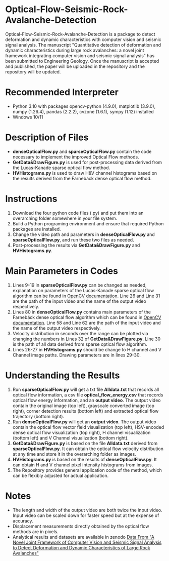 # Optical-Flow-Seismic-Rock-Avalanche-Detection
Optical-Flow-Seismic-Rock-Avalanche-Detection is a package to detect deformation and dynamic characteristics with computer vision and seismic signal analysis. The manuscript "Quantitative detection of deformation and dynamic characteristics during large rock avalanches: a novel joint framework integrating computer vision and seismic signal analysis" has been submitted to Engineering Geology. Once the manuscript is accepted and published, the paper will be uploaded in the repository and the repository will be updated.
# Recommended Interpreter
* Python 3.10 with packages opencv-python (4.9.0), matplotlib (3.9.0), numpy (1.26.4), pandas (2.2.2), cvzone (1.6.1), sympy (1.12) installed
* Windows 10/11
# Description of Files
* **denseOpticalFlow.py** and **sparseOpticalFlow.py** contain the code necessary to implement the improved Optical Flow methods.
* **GetData&DrawFigure.py** is used for post-processing data derived from the Lucas-Kanade sparse optical flow method.
* **HVHistograms.py** is used to draw H&V channel histograms based on the results derived from the Farnebäck dense optical flow method.
# Instructions
1. Download the four python code files (.py) and put them into an overarching folder somewhere in your file system.
2. Build a Python programing environment and ensure that required Python packages are installed.
3. Change the video path and parameters in **denseOpticalFlow.py** and **sparseOpticalFlow.py**, and run these two files as needed.
4. Post-processing the results via **GetData&DrawFigure.py** and **HVHistograms.py**.
# Main Parameters in Codes
1. Lines 9-19 in **sparseOpticalFlow.py** can be changed as needed, explanation on parameters of the Lucas-Kanade sparse optical flow algorithm can be found in [OpenCV documentation](https://docs.opencv.org/4.9.0/dc/d6b/group__video__track.html). Line 26 and Line 31 are the path of the input video and the name of the output video respectively.
2. Lines 80 in **denseOpticalFlow.py** contains main parameters of the Farnebäck dense optical flow algorithm which can be found in [OpenCV documentation](https://docs.opencv.org/4.9.0/dc/d6b/group__video__track.html). Line 58 and Line 62 are the path of the input video and the name of the output video respectively.
3. Velocity distribution in seconds over the range can be plotted via changing the numbers in Lines 32 of **GetData&DrawFigure.py**. Line 30 is the path of all data derived from sparse optical flow algorithm.
4. Lines 26-27 in **HVHistograms.py** should be change to H channel and V Channel image paths. Drawing parameters are in lines 29-30.
# Understanding the Results
1. Run **sparseOpticalFlow.py** will get a txt file **Alldata.txt** that records all optical flow information, a csv file **optical_flow_energy.csv** that records optical flow energy information, and an **output video**. The output video contain the original image (top left), grayscale converted image (top right), corner detection results (bottom left) and extracted optical flow trajectory (bottom right).
2. Run **denseOpticalFlow.py** will get an **output video**. The output video contain the optical flow vector field visualization (top left), HSV-encoded dense optical flow visualization (top right), H channel visualization (bottom left) and V Channel visualization (bottom right).
3. **GetData&DrawFigure.py** is based on the file **Alldata.txt** derived from **sparseOpticalFlow.py**. It can obtain the optical flow velocity distribution at any time and store it in the overarching folder as images.
4. **HVHistograms.py** is based on the results of **denseOpticalFlow.py**. It can obtain H and V channel pixel intensity histograms from images.
5. The Repository provides general application code of the method, which can be flexibly adjusted for actual application.
# Notes
* The length and width of the output video are both twice the input video. Input video can be scaled down for faster speed but at the expense of accuracy.
* Displacement measurements directly obtained by the optical flow methods are in pixels.
* Analytical results and datasets are available in zenodo [Data From "A Novel Joint Framework of Computer Vision and Seismic Signal Analysis to Detect Deformation and Dynamic Characteristics of Large Rock Avalanches"](https://doi.org/10.5281/zenodo.15615140)

